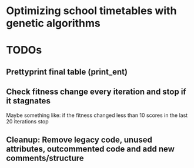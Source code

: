 # Optimizing school timetables with genetic algorithms

# TODOs
## Prettyprint final table (print_ent)
## Check fitness change every iteration and stop if it stagnates
Maybe something like: if the fitness changed less than 10 scores in the last 20 iterations stop 
## Cleanup: Remove legacy code, unused attributes, outcommented code and add new comments/structure
